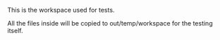 This is the workspace used for tests.

All the files inside will be copied to out/temp/workspace for the testing itself.
